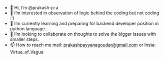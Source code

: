 - 👋 Hi, I’m @prakash-p-a
- 👀 I’m interested in observation of logic behind the coding but not coding :')
- 🌱 I’m currently learning and preparing for backend developer position in python language.
- 💞️ I’m looking to collaborate on thoughts to solve the bigger issues with smaller steps.
- 📫 How to reach me mail: prakashpayyanagoudar@gmail.com or Insta: Virtue_of_Vague

<!---
prakash-p-a/prakash-p-a is a ✨ special ✨ repository because its `README.md` (this file) appears on your GitHub profile.
You can click the Preview link to take a look at your changes.
--->
